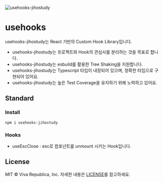![usehooks-jihostudy](https://usehooks.com/meta/og.jpg)

# usehooks

usehooks-jihostudy는 React 기반의 Custom Hook Library입니다.

- usehooks-jihostudy는 프로젝트와 Hook의 관심사를 분리하는 것을 목표로 합니다.
- usehooks-jihostudy는 esbuild를 활용한 Tree Shaking을 지원합니다.
- usehooks-jihostudy는 Typescript 타입이 내장되어 있으며, 정확한 타입으로 구현되어 있어요.
- usehooks-jihostudy는 높은 Test Coverage을 유지하기 위해 노력하고 있어요.

## Standard

### Install

`npm i usehooks-jihostudy`

### Hooks

- useEscClose : esc로 컴포넌트를 unmount 시키는 Hook입니다.

## License

MIT © Viva Republica, Inc. 자세한 내용은 [LICENSE](./LICENSE)를 참고하세요.
